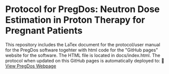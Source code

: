 # Protocol for PregDos: Neutron Dose Estimation in Proton Therapy for Pregnant Patients

This repository includes the LaTex document for the protocol/user manual for the PregDos software togehter with html code for the "GitHub pages" website for the software. The HTML file is located in docs/index.html.
The protocol when updated on this GitHub pages is automatically deployed to:
📄 [View PregDos Webpage](https://eurados.github.io/PregDos-Protocol/)


